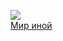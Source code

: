![](/books/sf/Григорий%20Никитич%20Гребнев/Мир%20иной.jpg)  
[Мир иной](/books/sf/Григорий%20Никитич%20Гребнев/Мир%20иной)